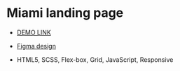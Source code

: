 # Miami landing page
- [DEMO LINK](https://vsuslov29.github.io/layout_miami/)

- [Figma design](https://www.figma.com/file/nHz8bflIwJaWP3P99vKTH5/miami_home_new?node-id=16033%3A3)

- HTML5, SCSS, Flex-box, Grid, JavaScript, Responsive
